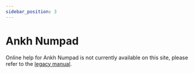 ```yaml
---
sidebar_position: 3
---
```


# Ankh Numpad

Online help for Ankh Numpad is not currently available on this site, please refer to the [legacy manual](https://www.helix.site/blogs/documentation/user-manual-for-ankh-numpad).